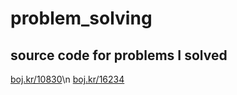 # problem_solving
## source code for problems I solved

[boj.kr/10830](https://www.acmicpc.net/problem/10830)\n
[boj.kr/16234](https://www.acmicpc.net/problem/16234)
